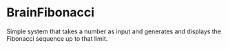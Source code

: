 # BrainFibonacci
Simple system that takes a number as input and generates and displays the Fibonacci sequence up to that limit.
